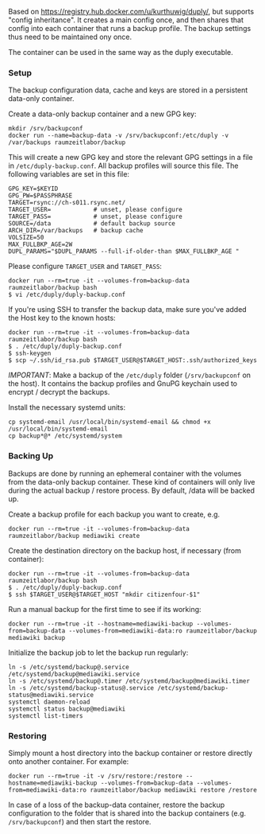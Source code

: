 Based on https://registry.hub.docker.com/u/kurthuwig/duply/, but supports
"config inheritance". It creates a main config once, and then shares that
config into each container that runs a backup profile. The backup settings thus
need to be maintained ony once.

The container can be used in the same way as the duply executable.

### Setup

The backup configuration data, cache and keys are stored in a persistent
data-only container.

Create a data-only backup container and a new GPG key:

    mkdir /srv/backupconf
    docker run --name=backup-data -v /srv/backupconf:/etc/duply -v /var/backups raumzeitlabor/backup

This will create a new GPG key and store the relevant GPG settings in a file in
`/etc/duply-backup.conf`. All backup profiles will source this file. The following
variables are set in this file:

    GPG_KEY=$KEYID
    GPG_PW=$PASSPHRASE
    TARGET=rsync://ch-s011.rsync.net/
    TARGET_USER=            # unset, please configure
    TARGET_PASS=            # unset, please configure
    SOURCE=/data            # default backup source
    ARCH_DIR=/var/backups   # backup cache
    VOLSIZE=50
    MAX_FULLBKP_AGE=2W
    DUPL_PARAMS="$DUPL_PARAMS --full-if-older-than $MAX_FULLBKP_AGE " 

Please configure `TARGET_USER` and `TARGET_PASS`:

    docker run --rm=true -it --volumes-from=backup-data raumzeitlabor/backup bash
    $ vi /etc/duply/duply-backup.conf

If you're using SSH to transfer the backup data, make sure you've added the
Host key to the known hosts:

    docker run --rm=true -it --volumes-from=backup-data raumzeitlabor/backup bash
    $ . /etc/duply/duply-backup.conf
    $ ssh-keygen
    $ scp ~/.ssh/id_rsa.pub $TARGET_USER@$TARGET_HOST:.ssh/authorized_keys

*IMPORTANT*: Make a backup of the `/etc/duply` folder (`/srv/backupconf` on the
host). It contains the backup profiles and GnuPG keychain used to encrypt /
decrypt the backups.

Install the necessary systemd units:

    cp systemd-email /usr/local/bin/systemd-email && chmod +x /usr/local/bin/systemd-email
    cp backup*@* /etc/systemd/system

### Backing Up

Backups are done by running an ephemeral container with the volumes from the
data-only backup container. These kind of containers will only live during the
actual backup / restore process. By default, /data will be backed up.

Create a backup profile for each backup you want to create, e.g.

    docker run --rm=true -it --volumes-from=backup-data raumzeitlabor/backup mediawiki create

Create the destination directory on the backup host, if necessary (from container):

    docker run --rm=true -it --volumes-from=backup-data raumzeitlabor/backup bash
    $ . /etc/duply/duply-backup.conf
    $ ssh $TARGET_USER@$TARGET_HOST "mkdir citizenfour-$1"

Run a manual backup for the first time to see if its working:

    docker run --rm=true -it --hostname=mediawiki-backup --volumes-from=backup-data --volumes-from=mediawiki-data:ro raumzeitlabor/backup mediawiki backup

Initialize the backup job to let the backup run regularly:

    ln -s /etc/systemd/backup@.service /etc/systemd/backup@mediawiki.service
    ln -s /etc/systemd/backup@.timer /etc/systemd/backup@mediawiki.timer
    ln -s /etc/systemd/backup-status@.service /etc/systemd/backup-status@mediawiki.service
    systemctl daemon-reload
    systemctl status backup@mediawiki
    systemctl list-timers

### Restoring

Simply mount a host directory into the backup container or restore directly
onto another container. For example:

    docker run --rm=true -it -v /srv/restore:/restore --hostname=mediawiki-backup --volumes-from=backup-data --volumes-from=mediawiki-data:ro raumzeitlabor/backup mediawiki restore /restore

In case of a loss of the backup-data container, restore the backup
configuration to the folder that is shared into the backup containers (e.g.
`/srv/backupconf`) and then start the restore.
